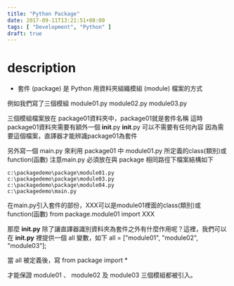 ```yaml
---
title: "Python Package"
date: 2017-09-11T13:21:51+08:00
tags: [ "Development", "Python" ]
draft: true
---
```


# description
- 套件 (package) 是 Python 用資料夾組織模組 (module) 檔案的方式

例如我們寫了三個模組
module01.py
module02.py
module03.py

三個模組檔案放在 package01資料夾中，package01就是套件名稱
這時package01資料夾需要有額外一個 __init__.py
__init__.py 可以不需要有任何內容
因為需要這個檔案，直譯器才能辨識package01為套件

另外寫一個 main.py 來利用 package01 中 module01.py 所定義的class(類別)或function(函數)
注意main.py 必須放在與 package 相同路徑下檔案結構如下
```
c:\packagedemo\package\module01.py
c:\packagedemo\package\module03.py
c:\packagedemo\package\module04.py
c:\packagedemo\main.py
```

在main.py引入套件的部份，XXX可以是module01裡面的class(類別)或function(函數)
from package.module01 import XXX

那麼 __init.py__ 除了讓直譯器識別資料夾為套件之外有什麼作用呢？這裡，我們可以在 __init.py__ 裡提供一個 all 變數，如下
all = ["module01", "module02", "module03"];

當 all 被定義後，寫
from package import *

才能保證 module01 、 module02 及 module03 三個模組都被引入。